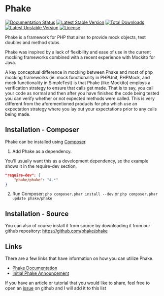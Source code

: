 Phake
=======
[![Documentation Status](https://readthedocs.org/projects/phake/badge/?version=latest)](https://readthedocs.org/projects/phake/?badge=latest)
[![Latest Stable Version](https://poser.pugx.org/phake/phake/v/stable.png)](https://packagist.org/packages/phake/phake) [![Total Downloads](https://poser.pugx.org/phake/phake/downloads.png)](https://packagist.org/packages/phake/phake) [![Latest Unstable Version](https://poser.pugx.org/phake/phake/v/unstable.png)](https://packagist.org/packages/phake/phake) [![License](https://poser.pugx.org/phake/phake/license.png)](https://packagist.org/packages/phake/phake)

Phake is a framework for PHP that aims to provide mock objects, test doubles
and method stubs.

Phake was inspired by a lack of flexibility and ease of use in the current
mocking frameworks combined with a recent experience with Mockito for Java.

A key conceptual difference in mocking between Phake and most of php mocking
frameworks (ie: mock functionality in PHPUnit, PHPMock, and mock functionality
in SimpleTest) is that Phake (like Mockito) employs a verification strategy to
ensure that calls get made. That is to say, you call your code as normal and
then after you have finished the code being tested you can verify whether or
not expected methods were called. This is very different from the
aforementioned products for php which use an expectation strategy where you
lay out your expectations prior to any calls being made.

Installation - Composer
-----------------------

Phake can be installed using [Composer](https://github.com/composer/composer).

1. Add Phake as a dependency.

You'll usually want this as a development dependency, so the example shows it
in the require-dev section.

``` json
"require-dev": {
	"phake/phake": "4.*"
}
```

2. Run Composer: `php composer.phar install --dev` or `php composer.phar update phake/phake`

Installation - Source
---------------------

You can also of course install it from source by downloading it from our github repository: https://github.com/phake/phake

Links
-------------

There are a few links that have information on how you can utilize Phake.

* [Phake Documentation](http://phake.readthedocs.org/en/latest/)
* [Initial Phake Announcement](https://web.archive.org/web/20101230174850/http://digitalsandwich.com/archives/84-introducing-phake-mocking-framework.html)

If you have an article or tutorial that you would like to share, feel free to open an [issue](https://github.com/phake/phake/issues) on github and I will add it to this list
